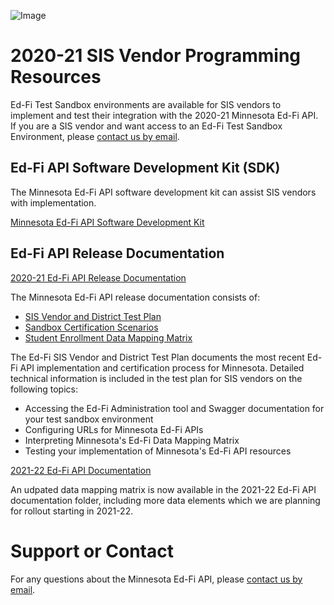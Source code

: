 ![Image](https://education.mn.gov/mdeprod/fragments/topnavdropdowns/images/logo_lg.png)
# 2020-21 SIS Vendor Programming Resources
Ed-Fi Test Sandbox environments are available for SIS vendors to implement and test their integration with the 2020-21 Minnesota Ed-Fi API.  If you are a SIS vendor and want access to an Ed-Fi Test Sandbox Environment, please [contact us by email](mailto:EdFiProjectSupportMNIT.MDE@state.mn.us).

## Ed-Fi API Software Development Kit (SDK)
The Minnesota Ed-Fi API software development kit can assist SIS vendors with implementation.

[Minnesota Ed-Fi API Software Development Kit](https://github.com/mn-mde-edfi/MDE-Ed-Fi-ODS-API-SDK)

## Ed-Fi API Release Documentation
[2020-21 Ed-Fi API Release Documentation](https://github.com/mn-mde-edfi/MDE-EdFi-Documentation/blob/master/README.md)

The Minnesota Ed-Fi API release documentation consists of:
- [SIS Vendor and District Test Plan](https://github.com/mn-mde-edfi/MDE-EdFi-Documentation/blob/master/sis_test_plan_a_toc.md)
- [Sandbox Certification Scenarios](https://github.com/mn-mde-edfi/MDE-EdFi-Documentation/blob/master/sandbox_cert_a_toc.md)
- [Student Enrollment Data Mapping Matrix](https://github.com/mn-mde-edfi/MDE-EdFi-Documentation/blob/master/2020-21%20MDE%20Ed-Fi%20Documentation/2020-21%20Student%20Enrollment%20Data%20Mapping%20Matrix%20Ed-Fi%203.1.xlsx)

The Ed-Fi SIS Vendor and District Test Plan documents the most recent Ed-Fi API implementation and certification process for Minnesota. Detailed technical information is included in the test plan for SIS vendors on the following topics:
- Accessing the Ed-Fi Administration tool and Swagger documentation for your test sandbox environment
- Configuring URLs for Minnesota Ed-Fi APIs
- Interpreting Minnesota's Ed-Fi Data Mapping Matrix
- Testing your implementation of Minnesota's Ed-Fi API resources

[2021-22 Ed-Fi API Documentation](https://github.com/mn-mde-edfi/MDE-EdFi-Documentation/tree/master/2021-22%20MDE%20Ed-Fi%20Documentation)

An udpated data mapping matrix is now available in the 2021-22 Ed-Fi API documentation folder, including more data elements which we are planning for rollout starting in 2021-22.

# Support or Contact
For any questions about the Minnesota Ed-Fi API, please [contact us by email](mailto:EdFiProjectSupportMNIT.MDE@state.mn.us).
